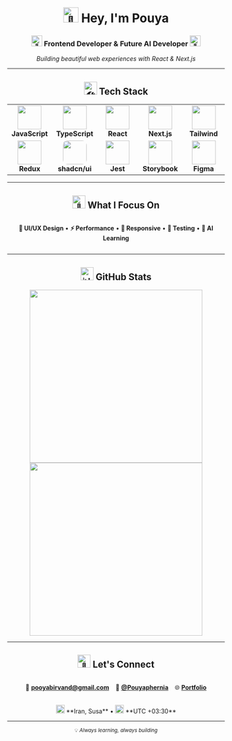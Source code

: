 <div align="center">

<h1>
  <picture>
    <source srcset="https://fonts.gstatic.com/s/e/notoemoji/latest/1f44b/512.webp" type="image/webp">
    <img src="https://fonts.gstatic.com/s/e/notoemoji/latest/1f44b/512.gif" alt="👋" width="35" height="35">
  </picture>
  Hey, I'm Pouya
</h1>

<h3>
  <picture>
    <source srcset="https://fonts.gstatic.com/s/e/notoemoji/latest/1f680/512.webp" type="image/webp">
    <img src="https://fonts.gstatic.com/s/e/notoemoji/latest/1f680/512.gif" alt="🚀" width="25" height="25">
  </picture>
  Frontend Developer & Future AI Developer
  <picture>
    <source srcset="https://fonts.gstatic.com/s/e/notoemoji/latest/1f916/512.webp" type="image/webp">
    <img src="https://fonts.gstatic.com/s/e/notoemoji/latest/1f916/512.gif" alt="🤖" width="25" height="25">
  </picture>
</h3>

<p><em>Building beautiful web experiences with React & Next.js</em></p>

</div>

---

<div align="center">

## <picture><source srcset="https://fonts.gstatic.com/s/e/notoemoji/latest/1f6e0_fe0f/512.webp" type="image/webp"><img src="https://fonts.gstatic.com/s/e/notoemoji/latest/1f6e0_fe0f/512.gif" alt="🛠️" width="30" height="30"></picture> Tech Stack

<table>
<tr>
<td align="center" width="90">
<img src="https://techstack-generator.vercel.app/js-icon.svg" width="55" height="55" />
<br><b>JavaScript</b>
</td>
<td align="center" width="90">
<img src="https://techstack-generator.vercel.app/ts-icon.svg" width="55" height="55" />
<br><b>TypeScript</b>
</td>
<td align="center" width="90">
<img src="https://techstack-generator.vercel.app/react-icon.svg" width="55" height="55" />
<br><b>React</b>
</td>
<td align="center" width="90">
<img src="https://skillicons.dev/icons?i=nextjs&theme=dark" width="55" height="55" />
<br><b>Next.js</b>
</td>
<td align="center" width="90">
<img src="https://skillicons.dev/icons?i=tailwind" width="55" height="55" />
<br><b>Tailwind</b>
</td>
</tr>
<tr>
<td align="center" width="90">
<img src="https://techstack-generator.vercel.app/redux-icon.svg" width="55" height="55" />
<br><b>Redux</b>
</td>
<td align="center" width="90">
<img src="https://avatars.githubusercontent.com/u/139895814?s=200&v=4" width="55" height="55" style="border-radius: 10px;" />
<br><b>shadcn/ui</b>
</td>
<td align="center" width="90">
<img src="https://techstack-generator.vercel.app/jest-icon.svg" width="55" height="55" />
<br><b>Jest</b>
</td>
<td align="center" width="90">
<img src="https://cdn.jsdelivr.net/gh/storybookjs/brand@main/icon/icon-storybook-default.svg" width="55" height="55" />
<br><b>Storybook</b>
</td>
<td align="center" width="90">
<img src="https://skillicons.dev/icons?i=figma" width="55" height="55" />
<br><b>Figma</b>
</td>
</tr>
</table>

</div>

---

<div align="center">

## <picture><source srcset="https://fonts.gstatic.com/s/e/notoemoji/latest/1f3af/512.webp" type="image/webp"><img src="https://fonts.gstatic.com/s/e/notoemoji/latest/1f3af/512.gif" alt="🎯" width="30" height="30"></picture> What I Focus On

<div style="display: flex; gap: 20px; justify-content: center; flex-wrap: wrap;">

**🎨 UI/UX Design** • **⚡ Performance** • **📱 Responsive** • **🧪 Testing** • **🤖 AI Learning**

</div>

</div>

---

<div align="center">

## <picture><source srcset="https://fonts.gstatic.com/s/e/notoemoji/latest/1f4ca/512.webp" type="image/webp"><img src="https://fonts.gstatic.com/s/e/notoemoji/latest/1f4ca/512.gif" alt="📊" width="30" height="30"></picture> GitHub Stats

<img src="https://github-readme-stats.vercel.app/api?username=PouyaBirvand&show_icons=true&theme=radical&hide_border=true&bg_color=0D1117&title_color=FF6B35&icon_color=FF6B35&text_color=FFF&border_radius=10" width="400" />

<img src="https://github-readme-activity-graph.vercel.app/graph?username=PouyaBirvand&bg_color=0D1117&color=FF6B35&line=FF6B35&point=FFF&area=true&hide_border=true&radius=10" width="400" />

</div>

---

<div align="center">

## <picture><source srcset="https://fonts.gstatic.com/s/e/notoemoji/latest/1f4ac/512.webp" type="image/webp"><img src="https://fonts.gstatic.com/s/e/notoemoji/latest/1f4ac/512.gif" alt="💬" width="30" height="30"></picture> Let's Connect

<div style="display: flex; gap: 15px; justify-content: center; align-items: center;">

📧 [**pooyabirvand@gmail.com**](mailto:pooyabirvand@gmail.com)

💬 [**@Pouyaphernia**](https://t.me/Pouyaphernia)

🌐 [**Portfolio**](https://portfolio-nine-black-48.vercel.app/)

</div>

<br>

<picture>
  <source srcset="https://fonts.gstatic.com/s/e/notoemoji/latest/1f30d/512.webp" type="image/webp">
  <img src="https://fonts.gstatic.com/s/e/notoemoji/latest/1f30d/512.gif" alt="🌍" width="20" height="20">
</picture>
**Iran, Susa** • 
<picture>
  <source srcset="https://fonts.gstatic.com/s/e/notoemoji/latest/1f557/512.webp" type="image/webp">
  <img src="https://fonts.gstatic.com/s/e/notoemoji/latest/1f557/512.gif" alt="🕗" width="20" height="20">
</picture>
**UTC +03:30**

</div>

---

<div align="center">
<sub>💡 <em>Always learning, always building</em></sub>
</div>
